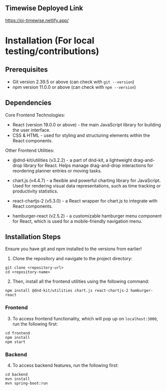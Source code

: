 ## Timewise Deployed Link

https://pj-timewise.netlify.app/

# Installation (For local testing/contributions)

## Prerequisites

- Git version 2.39.5 or above (can check with `git --version`)
- npm version 11.0.0 or above (can check with `npm --version`)

## Dependencies

Core Frontend Technologies:

- React (version 19.0.0 or above) - the main JavaScript library for building the user interface.
- CSS & HTML - used for styling and structuring elements within the React components.

Other Frontend Utilities:

- @dnd-kit/utilities (v3.2.2) - a part of dnd-kit, a lightweight drag-and-drop library for React. Helps manage drag-and-drop interactions for reordering planner entries or moving tasks.

- chart.js (v4.4.7) - a flexible and powerful charting library for JavaScript. Used for rendering visual data representations, such as time tracking or productivity statistics.

- react-chartjs-2 (v5.3.0) - a React wrapper for chart.js to integrate with React components.

- hamburger-react (v2.5.2) - a customizable hamburger menu component for React, which is used for a mobile-friendly navigation menu.

## Installation Steps

Ensure you have git and npm installed to the versions from earlier!

1. Clone the repository and navigate to the project directory:

```
git clone <repository-url>
cd <repository-name>
```

2. Then, install all the frontend utilities using the following command:

```
npm install @dnd-kit/utilities chart.js react-chartjs-2 hamburger-react
```

### Frontend

3. To access frontend functionality, which will pop up on `localhost:3000`, run the following first:

```
cd frontend
npm install
npm start
```

### Backend

4. To access backend features, run the following first:

```
cd backend
mvn install
mvn spring-boot:run
```
